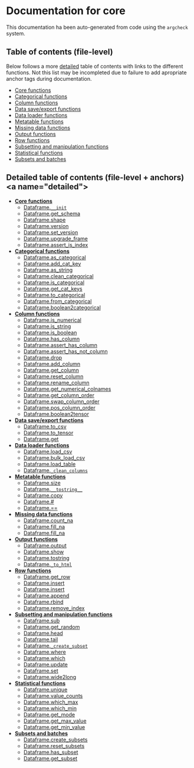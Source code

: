 # Documentation for core

This documentation ha been auto-generated from code using the `argcheck` system.

## Table of contents (file-level)

Below follows a more [detailed](#detailed) table of contents with links to
the different functions. Not this list may be incompleted due to failure to
add apropriate anchor tags during documentation.


- [Core functions](init.md)
- [Categorical functions](categorical.md)
- [Column functions](column.md)
- [Data save/export functions](export_data.md)
- [Data loader functions](load_data.md)
- [Metatable functions](metatable.md)
- [Missing data functions](missing_data.md)
- [Output functions](output.md)
- [Row functions](row.md)
- [Subsetting and manipulation functions](select_set_update.md)
- [Statistical functions](statistics.md)
- [Subsets and batches](subsets_and_batches.md)

## Detailed table of contents (file-level + anchors)<a name=\"detailed\">


- **[Core functions](init.md)**
  - [Dataframe.`__init`](init.md#Dataframe.__init)
  - [Dataframe.get_schema](init.md#Dataframe.get_schema)
  - [Dataframe.shape](init.md#Dataframe.shape)
  - [Dataframe.version](init.md#Dataframe.version)
  - [Dataframe.set_version](init.md#Dataframe.set_version)
  - [Dataframe.upgrade_frame](init.md#Dataframe.upgrade_frame)
  - [Dataframe.assert_is_index](init.md#Dataframe.assert_is_index)
- **[Categorical functions](categorical.md)**
  - [Dataframe.as_categorical](categorical.md#Dataframe.as_categorical)
  - [Dataframe.add_cat_key](categorical.md#Dataframe.add_cat_key)
  - [Dataframe.as_string](categorical.md#Dataframe.as_string)
  - [Dataframe.clean_categorical](categorical.md#Dataframe.clean_categorical)
  - [Dataframe.is_categorical](categorical.md#Dataframe.is_categorical)
  - [Dataframe.get_cat_keys](categorical.md#Dataframe.get_cat_keys)
  - [Dataframe.to_categorical](categorical.md#Dataframe.to_categorical)
  - [Dataframe.from_categorical](categorical.md#Dataframe.from_categorical)
  - [Dataframe.boolean2categorical](categorical.md#Dataframe.boolean2categorical)
- **[Column functions](column.md)**
  - [Dataframe.is_numerical](column.md#Dataframe.is_numerical)
  - [Dataframe.is_string](column.md#Dataframe.is_string)
  - [Dataframe.is_boolean](column.md#Dataframe.is_boolean)
  - [Dataframe.has_column](column.md#Dataframe.has_column)
  - [Dataframe.assert_has_column](column.md#Dataframe.assert_has_column)
  - [Dataframe.assert_has_not_column](column.md#Dataframe.assert_has_not_column)
  - [Dataframe.drop](column.md#Dataframe.drop)
  - [Dataframe.add_column](column.md#Dataframe.add_column)
  - [Dataframe.get_column](column.md#Dataframe.get_column)
  - [Dataframe.reset_column](column.md#Dataframe.reset_column)
  - [Dataframe.rename_column](column.md#Dataframe.rename_column)
  - [Dataframe.get_numerical_colnames](column.md#Dataframe.get_numerical_colnames)
  - [Dataframe.get_column_order](column.md#Dataframe.get_column_order)
  - [Dataframe.swap_column_order](column.md#Dataframe.swap_column_order)
  - [Dataframe.pos_column_order](column.md#Dataframe.pos_column_order)
  - [Dataframe.boolean2tensor](column.md#Dataframe.boolean2tensor)
- **[Data save/export functions](export_data.md)**
  - [Dataframe.to_csv](export_data.md#Dataframe.to_csv)
  - [Dataframe.to_tensor](export_data.md#Dataframe.to_tensor)
  - [Dataframe.get](export_data.md#Dataframe.get)
- **[Data loader functions](load_data.md)**
  - [Dataframe.load_csv](load_data.md#Dataframe.load_csv)
  - [Dataframe.bulk_load_csv](load_data.md#Dataframe.bulk_load_csv)
  - [Dataframe.load_table](load_data.md#Dataframe.load_table)
  - [Dataframe.`_clean_columns`](load_data.md#Dataframe._clean_columns)
- **[Metatable functions](metatable.md)**
  - [Dataframe.size](metatable.md#Dataframe.size)
  - [Dataframe.`__tostring__`](metatable.md#Dataframe.__tostring__)
  - [Dataframe.copy](metatable.md#Dataframe.copy)
  - [Dataframe.#](metatable.md#Dataframe.#)
  - [Dataframe.==](metatable.md#Dataframe.==)
- **[Missing data functions](missing_data.md)**
  - [Dataframe.count_na](missing_data.md#Dataframe.count_na)
  - [Dataframe.fill_na](missing_data.md#Dataframe.fill_na)
  - [Dataframe.fill_na](missing_data.md#Dataframe.fill_na)
- **[Output functions](output.md)**
  - [Dataframe.output](output.md#Dataframe.output)
  - [Dataframe.show](output.md#Dataframe.show)
  - [Dataframe.tostring](output.md#Dataframe.tostring)
  - [Dataframe.`_to_html`](output.md#Dataframe._to_html)
- **[Row functions](row.md)**
  - [Dataframe.get_row](row.md#Dataframe.get_row)
  - [Dataframe.insert](row.md#Dataframe.insert)
  - [Dataframe.insert](row.md#Dataframe.insert)
  - [Dataframe.append](row.md#Dataframe.append)
  - [Dataframe.rbind](row.md#Dataframe.rbind)
  - [Dataframe.remove_index](row.md#Dataframe.remove_index)
- **[Subsetting and manipulation functions](select_set_update.md)**
  - [Dataframe.sub](select_set_update.md#Dataframe.sub)
  - [Dataframe.get_random](select_set_update.md#Dataframe.get_random)
  - [Dataframe.head](select_set_update.md#Dataframe.head)
  - [Dataframe.tail](select_set_update.md#Dataframe.tail)
  - [Dataframe.`_create_subset`](select_set_update.md#Dataframe._create_subset)
  - [Dataframe.where](select_set_update.md#Dataframe.where)
  - [Dataframe.which](select_set_update.md#Dataframe.which)
  - [Dataframe.update](select_set_update.md#Dataframe.update)
  - [Dataframe.set](select_set_update.md#Dataframe.set)
  - [Dataframe.wide2long](select_set_update.md#Dataframe.wide2long)
- **[Statistical functions](statistics.md)**
  - [Dataframe.unique](statistics.md#Dataframe.unique)
  - [Dataframe.value_counts](statistics.md#Dataframe.value_counts)
  - [Dataframe.which_max](statistics.md#Dataframe.which_max)
  - [Dataframe.which_min](statistics.md#Dataframe.which_min)
  - [Dataframe.get_mode](statistics.md#Dataframe.get_mode)
  - [Dataframe.get_max_value](statistics.md#Dataframe.get_max_value)
  - [Dataframe.get_min_value](statistics.md#Dataframe.get_min_value)
- **[Subsets and batches](subsets_and_batches.md)**
  - [Dataframe.create_subsets](subsets_and_batches.md#Dataframe.create_subsets)
  - [Dataframe.reset_subsets](subsets_and_batches.md#Dataframe.reset_subsets)
  - [Dataframe.has_subset](subsets_and_batches.md#Dataframe.has_subset)
  - [Dataframe.get_subset](subsets_and_batches.md#Dataframe.get_subset)